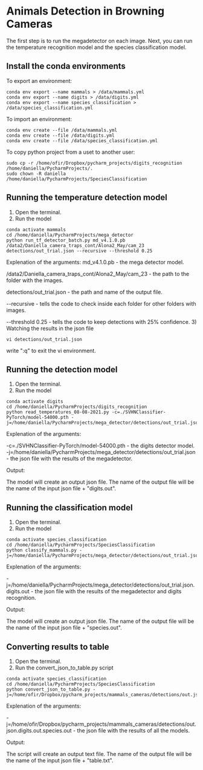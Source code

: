 # Animals Detection in Browning Cameras

The first step is to run the megadetector on each image. Next, you can run the temperature recognition model and the species classification model.

## Install the conda environments
To export an environment:
```
conda env export --name mammals > /data/mammals.yml
conda env export --name digits > /data/digits.yml
conda env export --name species_classification > /data/species_classification.yml
```
To import an environment:
```
conda env create --file /data/mammals.yml
conda env create --file /data/digits.yml
conda env create --file /data/species_classification.yml
```
To copy python project from a uset to another user:
```
sudo cp -r /home/ofir/Dropbox/pycharm_projects/digits_recognition /home/daniella/PycharmProjects/.
sudo chown -R daniella /home/daniella/PycharmProjects/SpeciesClassification
```

## Running the temperature detection model

1) Open the terminal.
2) Run the model
```
conda activate mammals
cd /home/daniella/PycharmProjects/mega_detector
python run_tf_detector_batch.py md_v4.1.0.pb /data2/Daniella_camera_traps_cont/Alona2_May/cam_23 detections/out_trial.json --recursive --threshold 0.25
```
Explenation of the arguments:
md_v4.1.0.pb - the mega detector model.

/data2/Daniella_camera_traps_cont/Alona2_May/cam_23 - the path to the folder with the images.

detections/out_trial.json - the path and name of the output file.

--recursive - tells the code to check inside each folder for other folders with images.

--threshold 0.25 - tells the code to keep detections with 25% confidence.
3) Watching the results in the json file
```
vi detections/out_trial.json
```
write ":q" to exit the vi environment.

## Running the detection model
1) Open the terminal.
2) Run the model
```
conda activate digits
cd /home/daniella/PycharmProjects/digits_recognition
python read_temperatures_08-08-2021.py -c=./SVHNClassifier-PyTorch/model-54000.pth -j=/home/daniella/PycharmProjects/mega_detector/detections/out_trial.json
```
Explenation of the arguments:

-c=./SVHNClassifier-PyTorch/model-54000.pth - the digits detector model.
-j=/home/daniella/PycharmProjects/mega_detector/detections/out_trial.json - the json file with the results of the megadetector. 

Output:

The model will create an output json file. The name of the output file will be the name of the input json file + "digits.out". 

## Running the classification model
1) Open the terminal.
2) Run the model
```
conda activate species_classification
cd /home/daniella/PycharmProjects/SpeciesClassification
python classify_mammals.py -j=/home/daniella/PycharmProjects/mega_detector/detections/out_trial.json.digits.out
```
Explenation of the arguments:

-j=/home/daniella/PycharmProjects/mega_detector/detections/out_trial.json.digits.out - the json file with the results of the megadetector and digits recognition.

Output:

The model will create an output json file. The name of the output file will be the name of the input json file + "species.out". 

## Converting results to table
1) Open the terminal.
2) Run the convert_json_to_table.py script
```
conda activate species_classification
cd /home/daniella/PycharmProjects/SpeciesClassification
python convert_json_to_table.py -j=/home/ofir/Dropbox/pycharm_projects/mammals_cameras/detections/out.json.digits.out.species.out
```
Explenation of the arguments:

-j=/home/ofir/Dropbox/pycharm_projects/mammals_cameras/detections/out.json.digits.out.species.out - the json file with the results of all the models.

Output:

The script will create an output text file. The name of the output file will be the name of the input json file + "table.txt". 









